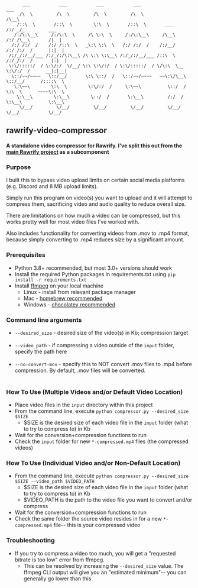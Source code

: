           ___           ___           ___           ___                       ___
         /\  \         /\  \         /\  \         /\  \                     /\__\
        /::\  \       /::\  \       _\:\  \       /::\  \       ___         /:/ _/_         ___
       /:/\:\__\     /:/\:\  \     /\ \:\  \     /:/\:\__\     /\__\       /:/ /\__\       /|  |
      /:/ /:/  /    /:/ /::\  \   _\:\ \:\  \   /:/ /:/  /    /:/__/      /:/ /:/  /      |:|  |
     /:/_/:/__/___ /:/_/:/\:\__\ /\ \:\ \:\__\ /:/_/:/__/___ /::\  \     /:/_/:/  /       |:|  |
     \:\/:::::/  / \:\/:/  \/__/ \:\ \:\/:/  / \:\/:::::/  / \/\:\  \__  \:\/:/  /      __|:|__|
      \::/~~/~~~~   \::/__/       \:\ \::/  /   \::/~~/~~~~   ~~\:\/\__\  \::/__/      /::::\  \
       \:\~~\        \:\  \        \:\/:/  /     \:\~~\          \::/  /   \:\  \      ~~~~\:\  \
        \:\__\        \:\__\        \::/  /       \:\__\         /:/  /     \:\__\          \:\__\
         \/__/         \/__/         \/__/         \/__/         \/__/       \/__/           \/__/

## rawrify-video-compressor

#### A standalone video compressor for Rawrify. I've split this out from the [main Rawrify project](https://github.com/Han-Lon/rawrify) as a subcomponent


### Purpose
I built this to bypass video upload limits on certain social media platforms (e.g. Discord and 8 MB upload limits).

Simply run this program on video(s) you want to upload and it will attempt to compress them, sacrificing video and audio quality to reduce overall size.

There are limitations on how much a video can be compressed, but this works pretty well for most video files I've worked with.

Also includes functionality for converting videos from .mov to .mp4 format, because simply converting to .mp4 reduces size by a significant amount.


### Prerequisites
- Python 3.8+ recommended, but most 3.0+ versions should work
- Install the required Python packages in requirements.txt using `pip install -r requirements.txt`
- Install [ffmpeg](https://ffmpeg.org/) on your local machine
  - Linux - install from relevant package manager
  - Mac - [homebrew recommended](https://formulae.brew.sh/formula/ffmpeg)
  - Windows - [chocolatey recommended](https://community.chocolatey.org/packages/ffmpeg)


### Command line arguments
- `--desired_size` - desired size of the video(s) in Kb; compression target
<br><br>
- `--video_path` - <OPTIONAL> if compressing a video outside of the `input` folder, specify the path here
<br><br>
- `--no-convert-mov` - <OPTIONAL> specify this to NOT convert .mov files to .mp4 before compression. By default, .mov files will be converted.
<br><br>
### How To Use (Multiple Videos and/or Default Video Location)
- Place video files in the `input` directory within this project
- From the command line, execute `python compressor.py --desired_size $SIZE`
  - $SIZE is the desired size of each video file in the `input` folder (what to try to compress to) in Kb
- Wait for the conversion+compression functions to run
- Check the `input` folder for new `*-compressed.mp4` files (the compressed videos)

### How To Use (Individual Video and/or Non-Default Location)
- From the command line, execute `python compressor.py --desired_size $SIZE --video_path $VIDEO_PATH`
  - $SIZE is the desired size of each video file in the `input` folder (what to try to compress to) in Kb
  - $VIDEO_PATH is the path to the video file you want to convert and/or compress
- Wait for the conversion+compression functions to run
- Check the same folder the source video resides in for a new `*-compressed.mp4` file-- this is your compressed video

### Troubleshooting
- If you try to compress a video too much, you will get a "requested bitrate is too low" error from ffmpeg.
  - This can be resolved by increasing the `--desired_size` value. The ffmpeg CLI output will give you an "estimated minimum"-- you can generally go lower than this